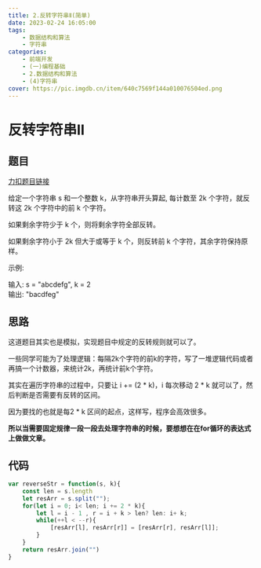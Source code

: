 ```yaml
---
title: 2.反转字符串Ⅱ(简单)
date: 2023-02-24 16:05:00
tags: 
    - 数据结构和算法 
    - 字符串
categories: 
    - 前端开发
    - (一)编程基础
    - 2.数据结构和算法
    - (4)字符串
cover: https://pic.imgdb.cn/item/640c7569f144a010076504ed.png
---
```

# 反转字符串Ⅱ

## 题目

[力扣题目链接](https://leetcode.cn/problems/reverse-string-ii/)

给定一个字符串 s 和一个整数 k，从字符串开头算起, 每计数至 2k 个字符，就反转这 2k 个字符中的前 k 个字符。

如果剩余字符少于 k 个，则将剩余字符全部反转。

如果剩余字符小于 2k 但大于或等于 k 个，则反转前 k 个字符，其余字符保持原样。

示例:

输入: s = "abcdefg", k = 2    
输出: "bacdfeg"   

## 思路

这道题目其实也是模拟，实现题目中规定的反转规则就可以了。

一些同学可能为了处理逻辑：每隔2k个字符的前k的字符，写了一堆逻辑代码或者再搞一个计数器，来统计2k，再统计前k个字符。

其实在遍历字符串的过程中，只要让 i += (2 * k)，i 每次移动 2 * k 就可以了，然后判断是否需要有反转的区间。

因为要找的也就是每2 * k 区间的起点，这样写，程序会高效很多。

**所以当需要固定规律一段一段去处理字符串的时候，要想想在在for循环的表达式上做做文章。**

## 代码

```js
var reverseStr = function(s, k){
    const len = s.length
    let resArr = s.split("");
    for(let i = 0; i< len; i += 2 * k){
        let l = i - 1 , r = i + k > len? len: i+ k;
        while(++l < --r){
            [resArr[l], resArr[r]] = [resArr[r], resArr[l]];
        }
    }
    return resArr.join("")
}
```



